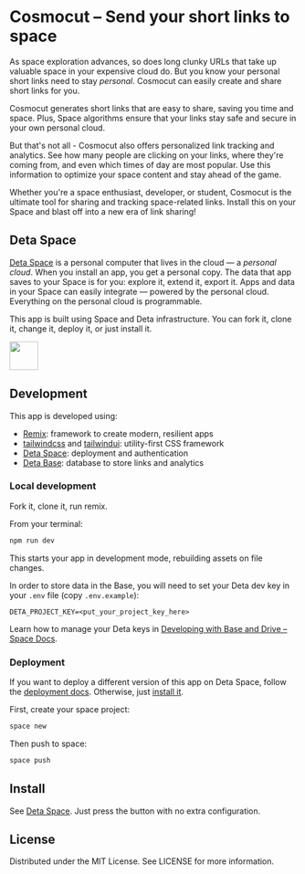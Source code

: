 # Cosmocut – Send your short links to space

As space exploration advances, so does long clunky URLs that take up valuable space in your expensive cloud do. But you know your personal short links need to stay _personal_. Cosmocut can easily create and share short links for you.

Cosmocut generates short links that are easy to share, saving you time and space. Plus, Space algorithms ensure that your links stay safe and secure in your own personal cloud.

But that's not all - Cosmocut also offers personalized link tracking and analytics. See how many people are clicking on your links, where they're coming from, and even which times of day are most popular. Use this information to optimize your space content and stay ahead of the game.

Whether you're a space enthusiast, developer, or student, Cosmocut is the ultimate tool for sharing and tracking space-related links. Install this on your Space and blast off into a new era of link sharing!

## Deta Space

[Deta Space](https://deta.space/developers) is a personal computer that lives in the cloud — a _personal cloud_. When you install an app, you get a personal copy. The data that app saves to your Space is for you: explore it, extend it, export it. Apps and data in your Space can easily integrate — powered by the personal cloud. Everything on the personal cloud is programmable.

This app is built using Space and Deta infrastructure. You can fork it, clone it, change it, deploy it, or just install it.

<a href="https://deta.space/discovery/r/aypymkqgcxdsmk2w">
  <img src="https://deta.space/buttons/dark.svg" height="50" />
</a>

## Development

This app is developed using:

- [Remix](https://remix.run/): framework to create modern, resilient apps
- [tailwindcss](https://tailwindcss.com/) and [tailwindui](https://tailwindui.com/): utility-first CSS framework
- [Deta Space](https://deta.space/docs/en/introduction/app-anatomy): deployment and authentication
- [Deta Base](https://deta.space/docs/en/basics/data#base): database to store links and analytics

### Local development

Fork it, clone it, run remix.

From your terminal:

```sh
npm run dev
```

This starts your app in development mode, rebuilding assets on file changes.

In order to store data in the Base, you will need to set your Deta dev key in your `.env` file (copy `.env.example`):

```
DETA_PROJECT_KEY=<put_your_project_key_here>
```

Learn how to manage your Deta keys in [Developing with Base and Drive – Space Docs](https://deta.space/docs/en/basics/data#developing-with-base-and-drive).

### Deployment

If you want to deploy a different version of this app on Deta Space, follow the [deployment docs](https://deta.space/docs/en/basics/revisions). Otherwise, just [install it](#deta-space).

First, create your space project:

```sh
space new
```

Then push to space:

```sh
space push
```

## Install

See [Deta Space](#deta-space). Just press the button with no extra configuration.

## License

Distributed under the MIT License. See LICENSE for more information.
